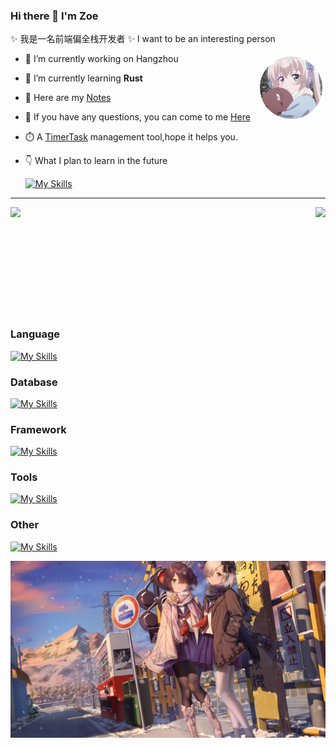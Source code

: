### Hi there 👋 I'm Zoe

✨ 我是一名前端偏全栈开发者
✨ I want to be an interesting person

<img align="right" style="width: 100px; height: 100px; border:5px solid #fff;border-radius: 50%;" src="./image/avatar.jpg"/>

- 🎄 I’m currently working on Hangzhou
- 🦀 I’m currently learning **Rust**
- 📒 Here are my [Notes](https://missgwen.github.io/MissGwen/)
- 💬 If you have any questions, you can come to me [Here](https://github.com/MissGwen/MissGwen/issues)
- ⏱️ A [TimerTask](https://www.npmjs.com/package/timertasks) management tool,hope it helps you.
- 👇 What I plan to learn in the future

  [![My Skills](https://skillicons.dev/icons?i=rabbitmq,kafka,jenkins,rocket,godot&theme=light)](https://skillicons.dev)

---

<div style="display: flex; justify-content: space-between;">
    <img height=170 src="https://github-readme-stats.vercel.app/api?username=MissGwen&show_icons=true&icon_color=0078e7&title_color=0078e7&include_all_commits=true&rank_icon=github&hide=contribs"/>
    <img height=170 src="https://github-readme-stats.vercel.app/api/top-langs/?username=MissGwen&layout=compact"/>
</div>

### Language

[![My Skills](https://skillicons.dev/icons?i=js,ts,dart,rust,go,lua&theme=light)](https://skillicons.dev)

### Database

[![My Skills](https://skillicons.dev/icons?i=mysql,postgres,redis,mongodb&theme=light)](https://skillicons.dev)

### Framework

[![My Skills](https://skillicons.dev/icons?i=vue,react,nuxtjs,nextjs,nestjs,electron,tauri,flutter&theme=light)](https://skillicons.dev)

### Tools

[![My Skills](https://skillicons.dev/icons?i=git,tailwindcss,babel,webpack,vite,rollupjs,pnpm,nodejs,prisma,wasm)](https://skillicons.dev)

### Other

[![My Skills](https://skillicons.dev/icons?i=linux,docker,k8s,nginx&theme=light)](https://skillicons.dev)

[![Miss Gwen](./image/end.png "这是个图片")]()
